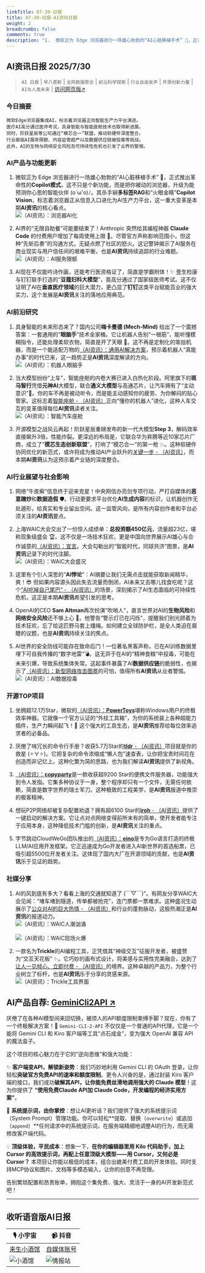 ```yaml
---
linkTitle: 07-30-日报
title: 07-30-日报-AI资讯日报
weight: 2
breadcrumbs: false
comments: true
description: "1.  微软正为 Edge 浏览器进行一场雄心勃勃的“AI心脏移植手术” 🚀，正式推出革命性的**Copilot模式**。这不只是个新功能，而是把你被动的浏览器，升级为能预测你心思的智能伙伴 (o´ω'o)ﾉ。其杀手锏**多标签RAG**和“火眼金睛”**Copilot Vision**，标志着浏览"
---
```


## AI资讯日报 2025/7/30

>  `AI 日报` | `早八更新` | `全网数据聚合` | `前沿科学探索` | `行业自由发声` | `开源创新力量` | `AI与人类未来` | [访问网页版↗️](https://ai.hubtoday.app/)



### **今日摘要**

```
微软Edge浏览器集成AI，标志着浏览器正向智能生产力平台演进。
医疗AI高分通过医师考试，具身智能与智能座舱技术也取得新进展。
同时，阶跃星辰等公司通过“模芯合一”联盟，推动软硬件深度整合。
行业面临AI服务限额、内容监管趋严以及数据供应链被投毒等挑战。
此外，AI的生物与网络安全风险及可持续性危机也引发了业界的警惕。
```

### AI产品与功能更新

1.  微软正为 Edge 浏览器进行一场雄心勃勃的“AI心脏移植手术” 🚀，正式推出革命性的**Copilot模式**。这不只是个新功能，而是把你被动的浏览器，升级为能预测你心思的智能伙伴 (o´ω'o)ﾉ。其杀手锏**多标签RAG**和“火眼金睛”**Copilot Vision**，标志着浏览器正从信息入口进化为AI生产力平台，这一重大变革是本期**AI资讯**的核心看点。
<br/>![（AI资讯）：浏览器AI化](https://cdn.jsdmirror.com/gh/justlovemaki/imagehub@main/images/2025/07/news_01k1bfg087ferv0mbc6ev06ds7.avif)<br/>

2.  AI界的“无限自助餐”可能要结束了！Anthropic 突然给其编程神器 **Claude Code** 的付费用户增加了每周使用上限 🤔。尽管官方声称影响范围小，但这种“先斩后奏”的沟通方式，无疑点燃了社区的怒火。这记警钟揭示了AI服务在商业现实与用户信任间的艰难平衡，也是**AI资讯**持续追踪的行业难题。
<br/>![（AI资讯）：AI服务限额](https://cdn.jsdmirror.com/gh/justlovemaki/imagehub@main/images/2025/07/news_01k1bfg2wxf2kvtfgf14b2efs6.avif)<br/>

3.  AI现在不仅能吟诗作画，还能考行医资格证了，简直是学霸附体！✨ 壹生检康与钉钉联手打造的“**豆蔻妇科大模型**”，竟高分通过了国家级医师考试。这不仅证明了AI在**垂直医疗领域**的巨大潜力，更凸显了**钉钉**这类平台赋能百业的强大实力，这个发展是**AI资讯**关注的落地应用典范。

### AI前沿研究

1.  具身智能的未来形态来了？国内公司**梅卡曼德 (Mech-Mind)** 给出了一个震撼答案：一套通用的“**眼脑手**”技术全家桶。它让机器人告别“一根筋”，能听懂模糊指令，还能处理柔软衣物，简直是开了天眼 🤖。这不再是定制化的笨拙机器，而是一个能适配万物的[（AI资讯）：通用AI解决方案](https://www.jiqizhixin.com/articles/2025-07-29-18)，预示着机器人“真能办事”的时代已来，这一趋势正是**AI资讯**深度解读的方向。
<br/>![（AI资讯）：机器人眼脑手](https://cdn.jsdmirror.com/gh/justlovemaki/imagehub@main/images/2025/07/news_01k1bfg69sf71arbw6xd32p994.avif)<br/>

2.  当大模型纷纷“上车”，智能座舱的内卷大赛已进入白热化阶段。阿里旗下的**斑马智行**凭借**元神AI**大模型，联合**通义大模型**与高通芯片，让汽车拥有了“主动意识”🧠。你的车不再是被动听令，而是能主动感知你的疲劳、为你解闷的贴心管家。这标志着[智能座舱 - （AI资讯）](https://www.jiqizhixin.com/articles/2025-07-29-9)正向“懂你的机器人”进化，这种人车交互的变革值得每位**AI资讯**读者关注。
<br/>![（AI资讯）：智能汽车座舱](https://cdn.jsdmirror.com/gh/justlovemaki/imagehub@main/images/2025/07/news_01k1bfg9bde99vv2rpjkn2gzs7.avif)<br/>

3.  开源模型之战风云再起！阶跃星辰重磅发布的新一代大模型**Step 3**，解码效率直接飙升3倍，性能炸裂。更深远的布局是，它联合华为昇腾等近10家芯片厂商，成立了“**模芯生态创新联盟**”，打响了“模芯合一”的第一枪 💥。这种软硬件协同优化的新范式，或许将成为推动AI产业跃升的[关键一步 - （AI资讯）](https://www.jiqizhixin.com/articles/2025-07-29-3)，而本期**AI资讯**认为这预示着产业链的深度整合。

### AI行业展望与社会影响

1.  网络“牛皮癣”信息终于迎来克星！中央网信办亮剑专项行动，严打自媒体的**恶意蹭炒**和**数据造假** 🛡️。行动更要求平台优化**AI生成内容**的标识，让机器创作无处遁形，给真实和专业留出空间。这一监管风向，是所有内容创作者和平台必须关注的**AI资讯**要点。

2.  上海WAIC大会交出了一份惊人成绩单：**总投资额450亿元**，流量超23亿，堪称现象级盛会 🏆。这不仅是一场技术狂欢，更是中国向世界展示AI雄心与合作诚意的[（AI资讯）：宣言](https://mp.weixin.qq.com/s/Rg-x9RugA7p59LdzarQBdQ)。大会勾勒出的“智能时代，同球共济”图景，是**AI资讯**记录下的时代注脚。
<br/>![（AI资讯）：WAIC大会盛况](https://cdn.jsdmirror.com/gh/justlovemaki/imagehub@main/images/2025/07/news_01k1bfgbnnezb879q4kkk1t4hr.avif)<br/>

3.  这里有个引人深思的“**AI悖论**”：AI摘要让我们无需点击就能获取新闻精华，爽！😎 但如果内容源头因此失去流量而倒闭，AI未来又去哪儿找食吃呢？这个[“AI吃掉自己尾巴” - （AI资讯）](https://www.reddit.com/r/artificial/comments/1mc96ml/what_happens_when_media_outlets_stop_producing/)的场景，深刻揭示了AI生态面临的可持续性危机，这正是本期**AI资讯**希望引发的思考。

4.  OpenAI的CEO **Sam Altman**再次扮演“吹哨人”，直言世界对AI的**生物风险**和**网络安全风险**还不够上心 🚨。他警告“警示灯已在闪烁”，提醒我们别光顾着为技术狂欢，忘了给这匹野马套上缰绳。如何建立全球防护栏，是全人类迫在眉睫的议题，也是**AI资讯**持续关注的焦点。

5.  AI世界的安全防线可能存在致命后门！一位著名黑客声称，已在AI训练数据里埋下可自我传播的“数字地雷”💣。这无异于在AI的“精神食粮”中投毒，可能在未来引爆，导致系统集体失常。这起事件暴露了AI**数据供应链**的脆弱性，也揭示了[（AI资讯）：新型网络攻击图景](https://www.reddit.com/r/artificial/comments/1mc7ikk/famous_jailbreaker_poisoned_the_global_ai/)的可怕，值得所有**AI资讯**从业者警惕。
<br/>![（AI资讯）：AI数据投毒](https://cdn.jsdmirror.com/gh/justlovemaki/imagehub@main/images/2025/07/news_01k1bfgdhtefxrfj5edh671kts.avif)<br/>

### 开源TOP项目

1.  坐拥超12.1万Star，微软的[（AI资讯）：**PowerToys**](https://github.com/microsoft/PowerToys)堪称Windows用户的终极效率神器。它就像一个官方认证的“外挂工具箱”，为你的系统装上各种超能力插件，生产力瞬间起飞！🚀 这个强大的工具生态，是**AI资讯**推荐给每位效率追求者的必备品。

2.  厌倦了啃冗长的命令行手册？收获5.7万Star的[**tldr** - （AI资讯）](https://github.com/tldr-pages/tldr)项目就是你的救星 (✧∀✧)。它把复杂的命令浓缩成“懒人包”速查表，让你把宝贵时间花在创造而非记忆上。这种化繁为简的思路，也为我们解读**AI资讯**提供了新视角。

3.  [（AI资讯）：**copyparty**](https://github.com/9001/copyparty)是一款收获超9200 Star的便携文件服务器，功能强大到令人发指。它集多种协议于一身，整个程序却只有一个文件，无需任何依赖，简直是数字世界的瑞士军刀。这种极致的工程美学，是**AI资讯**报道中推崇的极客精神。

4.  想玩P2P网络却被复杂配置劝退？拥有超6100 Star的[**iroh** - （AI资讯）](https://github.com/n0-computer/iroh)提供了一键启动的解决方案。它让点对点网络变得前所未有的简单，使开发者能专注于应用本身，这种降低技术门槛的创新，是**AI资讯**关注的重点。

5.  字节跳动CloudWeGo团队推出的[（AI资讯）：**eino**](https://github.com/cloudwego/eino)是专为Go语言打造的终极LLM/AI应用开发框架。它正迅速成为Go开发者进入AI新世界的首选船票，已吸引超5500位开发者关注。这体现了国内大厂在开源领域的贡献，也是**AI资讯**乐于见证的趋势。

### 社媒分享

1.  AI的风到底有多大？看看上海的交通就知道了 (￣▽￣)"。有网友分享WAIC大会见闻：“堵车堵到隧道，传单都被抢完”，连门票都一票难求。这种盛况生动展示了[公众对AI的巨大热情 - （AI资讯）](https://x.com/oran_ge/status/1950051570659324260)和行业的蓬勃脉动，这股热潮正是**AI资讯**的报道动力。
<br/>![（AI资讯）：WAIC人潮汹涌](https://cdn.jsdmirror.com/gh/justlovemaki/imagehub@main/images/2025/07/news_01k1bfgh7ze26t2y2y3gz743p3.avif)<br/>
<br/>![（AI资讯）：WAIC现场火爆](https://cdn.jsdmirror.com/gh/justlovemaki/imagehub@main/images/2025/07/news_01k1bfgm9ee1zve6wv0ck212gh.avif)<br/>

2.  一款名为**Trickle**的AI编程工具，正凭借其“神级交互”征服开发者，被盛赞为“交互天花板” ✨。它巧妙的画布式设计，将美感与实用性完美融合，达到了[让人一见倾心、立即付费 - （AI资讯）](https://x.com/vista8/status/1950113810716733491)的境界。这种卓越的产品力，为整个行业树立了标杆，也是**AI资讯**乐于分享的灵感来源。
<br/>![（AI资讯）：Trickle工具界面](https://cdn.jsdmirror.com/gh/justlovemaki/imagehub@main/images/2025/07/news_01k1bfgpqnfrvbd0hcqbr49fbd.avif)<br/>


## **AI产品自荐: [GeminiCli2API ↗️](https://github.com/justlovemaki/Gemini-CLI-2-API)**

厌倦了在各种AI模型间来回切换，被烦人的API额度限制束缚手脚？现在，你有了一个终极解决方案！🎉 `Gemini-CLI-2-API` 不仅仅是一个普通的API代理，它是一个能将 Gemini CLI 和 Kiro 客户端等工具“点石成金”，变为强大 OpenAI 兼容 API 的魔法盒子。

这个项目的核心魅力在于它的“逆向思维”和强大功能：

✨ **客户端变API，解锁新姿势**：我们巧妙地利用 Gemini CLI 的 OAuth 登录，让你轻松**突破官方免费API的速率和额度限制**。更令人兴奋的是，通过封装 Kiro 客户端的接口，我们成功**破解其API，让你能免费丝滑地调用强大的 Claude 模型**！这为你提供了 **“使用免费Claude API加 Claude Code，开发编程的经济实用方案”**。

🔧 **系统提示词，由你掌控**：想让AI更听话？我们提供了强大的系统提示词（System Prompt）管理功能。你可以轻松**提取、替换（`overwrite`）或追加（`append`）**任何请求中的系统提示词，在服务端精细地调整AI的行为，而无需修改客户端代码。

💡 **顶级体验，平民成本**：想象一下，**在你的编辑器里用 Kilo 代码助手，加上 Cursor 的高效提示词，再配上任意顶级大模型——用 Cursor，又何必是 Cursor？** 本项目让你能以极低的成本，组合出媲美付费工具的开发体验。同时支持MCP协议和图片、文档等多模态输入，让你的创意不再受限。

告别繁琐配置和昂贵账单，拥抱这个集免费、强大、灵活于一身的AI开发新范式吧！

---

## **收听语音版AI日报**

| 🎙️ **小宇宙** | 📹 **抖音** |
| --- | --- |
| [来生小酒馆](https://www.xiaoyuzhoufm.com/podcast/683c62b7c1ca9cf575a5030e)  |   [自媒体账号](https://www.douyin.com/user/MS4wLjABAAAAwpwqPQlu38sO38VyWgw9ZjDEnN4bMR5j8x111UxpseHR9DpB6-CveI5KRXOWuFwG)| 
| ![小酒馆](https://cdn.jsdmirror.com/gh/justlovemaki/imagehub@main/logo/f959f7984e9163fc50d3941d79a7f262.md.png) | ![情报站](https://cdn.jsdmirror.com/gh/justlovemaki/imagehub@main/logo/7fc30805eeb831e1e2baa3a240683ca3.md.png) |

    

